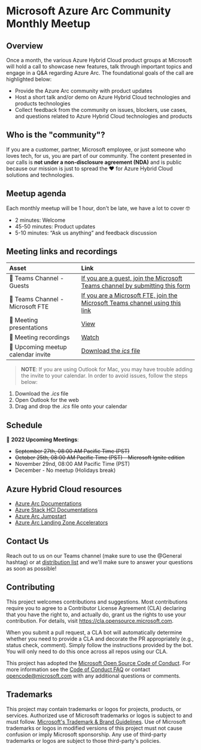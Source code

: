 # Microsoft Azure Arc Community Monthly Meetup

## Overview

Once a month, the various Azure Hybrid Cloud product groups at Microsoft will hold a call to showcase new features, talk through important topics and engage in a Q&A regarding Azure Arc. The foundational goals of the call are highlighted below:

- Provide the Azure Arc community with product updates
- Host a short talk and/or demo on Azure Hybrid Cloud technologies and products technologies
- Collect feedback from the community on issues, blockers, use cases, and questions related to Azure Hybrid Cloud technologies and products

## Who is the "community"?

If you are a customer, partner, Microsoft employee, or just someone who loves tech, for us, you are part of our community. The content presented in our calls is **not under a non-disclosure agreement (NDA)** and is public because our mission is just to spread the ❤️ for Azure Hybrid Cloud solutions and technologies.

## Meetup agenda

Each monthly meetup will be 1 hour, don't be late, we have a lot to cover 🤓

- 2 minutes: Welcome
- 45-50 minutes: Product updates
- 5-10 minutes: “Ask us anything” and feedback discussion

## Meeting links and recordings

| Asset | Link        |
|:-----------|:------------|
| 🍪 Teams Channel - Guests | [If you are a guest, join the Microsoft Teams channel by submitting this form](https://aka.ms/joinazurearcmeetup)
| 🍪 Teams Channel - Microsoft FTE | [If you are a Microsoft FTE, join the Microsoft Teams channel using this link](https://teams.microsoft.com/l/team/19%3a227a226ae75f4ffabc67f77a9d439d15%40thread.tacv2/conversations?groupId=f4ccf9df-0dc2-4282-a392-652117be03e7&tenantId=72f988bf-86f1-41af-91ab-2d7cd011db47)
| 📝 Meeting presentations | [View](https://github.com/microsoft/azure_arc_community/tree/main/Presentations/Monthly)
| 🎥 Meeting recordings | [Watch](https://aka.ms/ArcMeetup)
| 📅 Upcoming meetup calendar invite | [Download the _ics_ file](./Calendar%20Invite/Azure%20Arc%20Monthly%20Community%20Meetup.ics)

> **NOTE**: If you are using Outlook for Mac, you may have trouble adding the invite to your calendar. In order to avoid issues, follow the steps below:

1. Download the _.ics_ file
2. Open Outlook for the web
3. Drag and drop the _.ics_ file onto your calendar

## Schedule

📅 **2022 Upcoming Meetings**:

- ~~September 27th, 08:00 AM Pacific Time (PST)~~
- ~~October 25th, 08:00 AM Pacific Time (PST) - Microsoft Ignite edition~~
- November 29nd, 08:00 AM Pacific Time (PST)
- December - No meetup (Holidays break)

## Azure Hybrid Cloud resources

- [Azure Arc Documentations](https://docs.microsoft.com/azure/azure-arc/)
- [Azure Stack HCI Documentations](https://docs.microsoft.com/azure-stack/hci/)
- [Azure Arc Jumpstart](https://aka.ms/AzureArcJumpstart)
- [Azure Arc Landing Zone Accelerators](https://aka.ms/ArcLZAcceleratorReady)

## Contact Us

Reach out to us on our Teams channel (make sure to use the @General hashtag) or at [distribution list](mailto:arccustomermeetleads@microsoft.com) and we'll make sure to answer your questions as soon as possible!

## Contributing

This project welcomes contributions and suggestions.  Most contributions require you to agree to a
Contributor License Agreement (CLA) declaring that you have the right to, and actually do, grant us
the rights to use your contribution. For details, visit https://cla.opensource.microsoft.com.

When you submit a pull request, a CLA bot will automatically determine whether you need to provide
a CLA and decorate the PR appropriately (e.g., status check, comment). Simply follow the instructions
provided by the bot. You will only need to do this once across all repos using our CLA.

This project has adopted the [Microsoft Open Source Code of Conduct](https://opensource.microsoft.com/codeofconduct/).
For more information see the [Code of Conduct FAQ](https://opensource.microsoft.com/codeofconduct/faq/) or
contact [opencode@microsoft.com](mailto:opencode@microsoft.com) with any additional questions or comments.

## Trademarks

This project may contain trademarks or logos for projects, products, or services. Authorized use of Microsoft
trademarks or logos is subject to and must follow.
[Microsoft's Trademark & Brand Guidelines](https://www.microsoft.com/legal/intellectualproperty/trademarks/usage/general).
Use of Microsoft trademarks or logos in modified versions of this project must not cause confusion or imply Microsoft sponsorship.
Any use of third-party trademarks or logos are subject to those third-party's policies.
